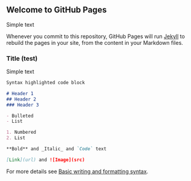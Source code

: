 ## Welcome to GitHub Pages

Simple text

Whenever you commit to this repository, GitHub Pages will run [Jekyll](https://jekyllrb.com/) to rebuild the pages in your site, from the content in your Markdown files.

### Title (test)

Simple text

```markdown
Syntax highlighted code block

# Header 1
## Header 2
### Header 3

- Bulleted
- List

1. Numbered
2. List

**Bold** and _Italic_ and `Code` text

[Link](url) and ![Image](src)
```

For more details see [Basic writing and formatting syntax](https://docs.github.com/en/github/writing-on-github/getting-started-with-writing-and-formatting-on-github/basic-writing-and-formatting-syntax).
